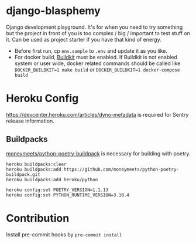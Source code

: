 # django-blasphemy

Django development playground. It's for when you need to try something but the project in front of you is too complex / big / important to test stuff on it. Can be used as project starter if you have that kind of energy.

* Before first run, cp `env.sample` to `.env` and update it as you like.
* For docker build, [Buildkit](https://docs.docker.com/develop/develop-images/build_enhancements/#to-enable-buildkit-builds) must be enabled. If Buildkit is not enabled system or user wide, docker related commands should be called like
`DOCKER_BUILDKIT=1 make build` or `DOCKER_BUILDKIT=1 docker-compose build`

# Heroku Config

https://devcenter.heroku.com/articles/dyno-metadata is required for Sentry release information.

## Buildpacks
[moneymeets/python-poetry-buildpack](https://elements.heroku.com/buildpacks/moneymeets/python-poetry-buildpack) is necessary for building with poetry.

```
heroku buildpacks:clear
heroku buildpacks:add https://github.com/moneymeets/python-poetry-buildpack.git
heroku buildpacks:add heroku/python

heroku config:set POETRY_VERSION=1.1.13
heroku config:set PYTHON_RUNTIME_VERSION=3.10.4
```

# Contribution

Install pre-commit hooks by `pre-commit install`
